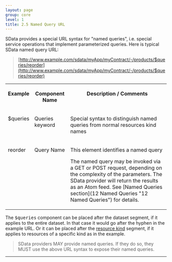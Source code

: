 ```yaml
---
layout: page
group: core
level: 1
title: 2.5 Named Query URL
---
```


SData provides a special URL syntax for "named queries", i.e. special service
operations that implement parameterized queries. Here is typical SData named
query URL:

> [http://www.example.com/sdata/myApp/myContract/-/products/$queries/reorder](http://www.example.com/sdata/myApp/myContract/-/products/$queries/reorder)

<table class="content" print-width="100%" width="100%">
<tbody>

<tr>

<th valign="top">

Example

</th>
<th valign="top">

Component Name

</th>
<th valign="top">

Description / Comments

</th>

</tr>

<tr>

<td valign="top">

$queries

</td>
<td valign="top">

Queries keyword

</td>
<td valign="top">

Special syntax to distinguish named queries from normal resources kind names

</td>

</tr>

<tr>

<td valign="top">

reorder

</td>
<td valign="top">

Query Name

</td>
<td>

This element identifies a named query

The named query may be invoked via a GET or POST request, depending on the
complexity of the parameters.&nbsp;The SData provider will return the&nbsp;results as an
Atom feed. See [Named Queries section](12 Named Queries "12 Named Queries")&nbsp;for details.

</td>

</tr>

</tbody>
</table>

The <tt>$queries</tt> component can&nbsp;be placed after the dataset segment,&nbsp;if
it applies&nbsp;to&nbsp;the entire dataset. In that case it would go&nbsp;after the hyphen in
the example URL. Or it can be placed after the
[resource kind](../0101/ "1.1 Terminology") segment,&nbsp;if it applies to resources of a specific kind as in the
example.

<blockquote class="compliance">SData providers MAY provide named queries. If they do so, they
MUST use the above URL syntax to expose their named queries.</blockquote>

* * *